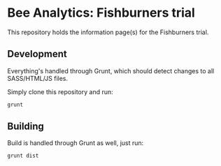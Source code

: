 # Bee Analytics: Fishburners trial

This repository holds the information page(s) for the Fishburners trial.

## Development
Everything's handled through Grunt, which should detect changes to all SASS/HTML/JS files.

Simply clone this repository and run:
```bash
grunt
```

## Building
Build is handled through Grunt as well, just run:
```bash
grunt dist
```
